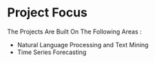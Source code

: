 # Project Focus

The Projects Are Built On The Following Areas :

 - Natural Language Processing and Text Mining
 - Time Series Forecasting
